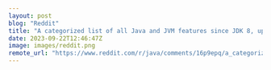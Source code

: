```yaml
---
layout: post
blog: "Reddit"
title: "A categorized list of all Java and JVM features since JDK 8, updated to Java 21"
date: 2023-09-22T12:46:47Z
image: images/reddit.png
remote_url: "https://www.reddit.com/r/java/comments/16p9epq/a_categorized_list_of_all_java_and_jvm_features/"
---
```

